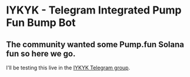 # IYKYK - Telegram Integrated Pump Fun Bump Bot

## The community wanted some Pump.fun Solana fun so here we go.

I'll be testing this live in the [IYKYK Telegram group](https://t.me/IYKYK_Solana1).

